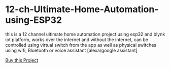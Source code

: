 # 12-ch-Ultimate-Home-Automation-using-ESP32

this is a 12 channel ultimate home automation project using esp32 and blynk iot platform, works over the internet and without the internet, can be controlled using virtual switch from the app as well as physical switches using wifi, Bluetooth or voice assistant [alexa/google assistant]

[Buy this Project](https://electropoint4u.com/product/12-channel-ultimate-home-automation/) 
